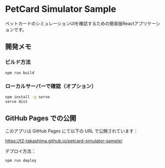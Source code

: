 # PetCard Simulator Sample

ペットカードのシミュレーションUIを確認するための簡易版Reactアプリケーションです。

## 開発メモ

### ビルド方法

```bash
npm run build
```

### ローカルサーバーで確認（オプション）

```bash
npm install -g serve
serve dist
```

## GitHub Pages での公開

このアプリは GitHub Pages にて以下の URL で公開されています：

https://t2-takashima.github.io/petcard-simulator-sample/

デプロイ方法：

```bash
npm run deploy
```
